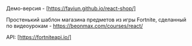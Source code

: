 Демо-версия - [https://faviun.github.io/react-shop/]

Простенький шаблон магазина предметов из игры Fortnite, сделанный по видеоурокам - https://beonmax.com/courses/react/

API: [https://fortniteapi.io/]


